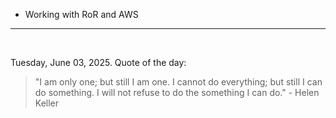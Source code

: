 - Working with RoR and AWS

---

<br>

<!-- quote_marker -->
Tuesday, June 03, 2025. Quote of the day:

> "I am only one; but still I am one. I cannot do everything; but still I can do something. I will not refuse to do the something I can do." - Helen Keller
